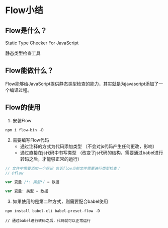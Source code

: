 # Flow小结

## Flow是什么？
Static Type Checker For JavaScript

静态类型检查工具

## Flow能做什么？

Flow能够给JavaScript提供静态类型检查的能力，其实就是为javascript添加了一个编译过程。


## Flow的使用
1. 安装Flow
```
npm i flow-bin -D
```
2. 需要编写Flow代码
   * 通过注释的方式为代码添加类型 （不会对js代码产生任何更改，影响）
   * 通过直接在js代码中书写类型 （改变了js代码的结构，需要通过babel进行转码之后，才能够正常的运行）

```js
// 文件中需要添加一个标记 告诉flow当前文件需要进行类型检查！
// @flow 

var 变量 /*: 类型*/ = 数据

var 变量: 类型 = 数据
```

3. 如果使用的是第二种方式，则需要配合babel使用
```
npm install babel-cli babel-preset-flow -D

// 通过babel进行转码之后，代码就可以正常运行
```

